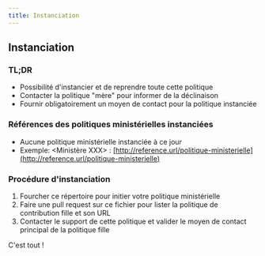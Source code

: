 ```yaml
---
title: Instanciation
---
```


## Instanciation

### TL;DR

 * Possibilité d'instancier et de reprendre toute cette politique
 * Contacter la politique "mère" pour informer de la déclinaison
 * Fournir obligatoirement un moyen de contact pour la politique instanciée

### Références des politiques ministérielles instanciées

 * Aucune politique ministérielle instanciée à ce jour
 * Exemple: <Ministère XXX> : [http://reference.url/politique-ministerielle](http://reference.url/politique-ministerielle)
 
 ### Procédure d'instanciation
 
 1. Fourcher ce répertoire pour initier votre politique ministérielle
 2. Faire une pull request sur ce fichier pour lister la politique de contribution fille et son URL
 3. Contacter le support de cette politique et valider le moyen de contact principal de la politique fille
 
 C'est tout !
